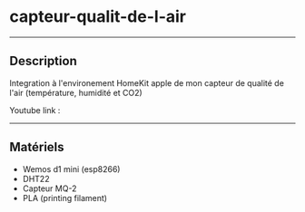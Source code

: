 # capteur-qualit-de-l-air

-------------------------------------
## Description ##
  
  Integration à l'environement HomeKit apple de mon capteur de qualité de l'air (température, humidité et CO2)
  
  Youtube link : 

-------------------------------------
## Matériels ##

* Wemos d1 mini (esp8266)
* DHT22
* Capteur MQ-2
* PLA (printing filament)
